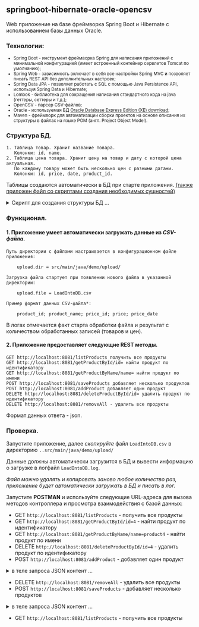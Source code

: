 ## springboot-hibernate-oracle-opencsv

Web приложение на базе фреймворка Spring Boot и Hibernate с использованием базы данных Oracle. 

### Технологии:

<small>

* Spring Boot - инструмент фреймворка Spring для написания приложений с минимальной конфигурацией (имеет встроенный контейнер сервлетов Tomcat по умолчанию);
* Spring Web - зависимость включает в себя все настройки Spring MVC и позволяет писать REST API без дополнительных настроек;
* Spring Data JPA - позволяет работать с SQL с помощью Java Persistence API, используя Spring Data и Hibernate;
* Lombok - библиотека для сокращения написания стандартного кода на java (геттеры, сеттеры и т.д.);
* OpenCSV - парсер CSV-файлов;
* Oracle - используемая БД [Oracle Database Express Edition (XE) download](https://www.oracle.com/database/technologies/xe-downloads.html "https://www.oracle.com/database/technologies/xe-downloads.html");
* Maven - фреймворк для автоматизации сборки проектов на основе описания их структуры в файлах на языке POM (англ. Project Object Model).

</small>

### Структура БД.

```
1. Таблица товар. Хранит название товара.
   Колонки: id, name.
2. Таблица цена товара. Хранит цену на товар и дату с которой цена актуальная. 
   По каждому товару может быть несколько цен с разными датами.
   Колонки: id, price, date, product_id.
```
Таблицы создаются автоматически в БД при старте приложения. 
[(также приложен файл со скриптами создания необходимых сущностей)](https://github.com/aykononov/springboot-hibernate-oracle-opencsv/blob/main/ScriptDB.sql)

<details><summary>Скрипт для создания структуры БД ...</summary>

```sql
/* таблица Продукты */
DROP TABLE products PURGE;
/
CREATE TABLE products
(
  id   NUMBER(10,0) NOT NULL,
  name VARCHAR2(255),
  PRIMARY KEY (id)
);
/
/* таблица Цены */
DROP TABLE prices PURGE;
/
CREATE TABLE prices
(
  id         NUMBER(10,0) NOT NULL,
  price      NUMBER,
  pdate      DATE,
  product_id NUMBER(10,0),
  PRIMARY KEY (id),
  CONSTRAINT FK_PRODUCT_ID FOREIGN KEY (PRODUCT_ID)
  REFERENCES PRODUCTS (ID)
);
/
/* проверка */
SELECT * 
  FROM products pd, 
       prices   pr 
 WHERE pd.id = pr.product_id(+)
 ORDER BY pr.id;
/

```
</details>

### Функционал.

#### 1. Приложение умеет автоматически загружать данные из *CSV-файла*. 
    
    Путь директории с файлами настраивается в конфигурационном файле приложения:
    
        upload.dir = src/main/java/demo/upload/
    
    Загрузка файла стартует при появлении нового файла в указанной директории:
    
        upload.file = LoadIntoDB.csv
    
    Пример формат данных CSV-файла*:

        product_id; product_name; price_id; price; price_date

В логах отмечается факт старта обработки файла и результат с количеством обработанных записей (товаров и цен).
   

#### 2. Приложение предоставляет следующие REST методы. 
   ```
   GET http://localhost:8081/listProducts получить все продукты  
   GET http://localhost:8081/getProductById/id= найти продукт по идентификатору  
   GET http://localhost:8081/getProductByName/name= найти продукт по имени  
   POST http://localhost:8081/saveProducts добавляет несколько продуктов  
   POST http://localhost:8081/addProduct добавляет один продукт  
   DELETE http://localhost:8081/deleteProductById/id= удалить продукт по идентификатору  
   DELETE http://localhost:8081/removeAll - удалить все продукты  
   ```
   Формат данных ответа - json.

### Проверка.

Запустите приложение, далее *скопируйте* файл `LoadIntoDB.csv` в директорию `..src/main/java/demo/upload/`

Данные должны автоматически загрузится в БД и вывести информацию о загрузке в логфайл `LoadIntoDB.log`.

*Файл можно удалять и копировать заново любое количество раз, приложение будет автоматически загружать в БД и писать в лог.*

Запустите **POSTMAN** и используйте следующие URL-адреса для вызова методов контроллера и просмотра взаимодействия с базой данных:

* GET `http://localhost:8081/listProducts` - получить все продукты
* GET `http://localhost:8081/getProductById/id=4` - найти продукт по идентификатору  
* GET `http://localhost:8081/getProductByName/name=product4` - найти продукт по имени 
* DELETE `http://localhost:8081/deleteProductById/id=4` - удалить продукт по идентификатору  
* POST `http://localhost:8081/addProduct` - добавляет один продукт

<details><summary>в теле запроса JSON контент ...</summary>

 ```json
{
    "id": 4,
    "name": "product4",
    "prices": [
        {
            "id": 4,
            "price": 111.11,
            "pdate": "2020-12-17",
            "productId": 4
        }
    ]
}
```

</details>

* DELETE `http://localhost:8081/removeAll` - удалить все продукты
* POST `http://localhost:8081/saveProducts` - добавляет несколько продуктов

<details><summary>в теле запроса JSON контент ...</summary>

 ```json
[
    {
        "id": 1,
        "name": "product1",
        "prices": [
            {
                "id": 1,
                "price": 100.11,
                "pdate": "2020-11-30",
                "productId": 1
            }
        ]
    },
    {
        "id": 2,
        "name": "product2",
        "prices": [
            {
                "id": 2,
                "price": 22.02,
                "pdate": "2020-11-30",
                "productId": 2
            }
        ]
    },
    {
        "id": 3,
        "name": "product3",
        "prices": [
            {
                "id": 3,
                "price": 3.03,
                "pdate": "2020-11-30",
                "productId": 3
            }
        ]
    }
]     
 ```

</details>

* GET `http://localhost:8081/listProducts` - получить все продукты  